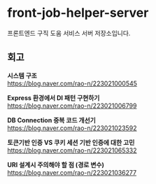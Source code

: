 # front-job-helper-server
프론트엔드 구직 도움 서비스 서버 저장소입니다.

## 회고

**시스템 구조**  
https://blog.naver.com/rao-n/223021000545  
  
**Express 환경에서 DI 패턴 구현하기**  
https://blog.naver.com/rao-n/223021006799  

**DB Connection 중복 코드 개선기**  
https://blog.naver.com/rao-n/223021023592    
  
**토큰기반 인증 VS 쿠키 세션 기반 인증에 대한 고민**    
https://blog.naver.com/rao-n/223021065332  
  
**URI 설계시 주의해야 할 점 (경로 변수)**  
https://blog.naver.com/rao-n/223021036277
